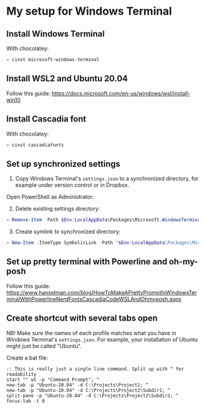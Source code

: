 # My setup for Windows Terminal

## Install Windows Terminal

With chocolatey:
``` PowerShell
> cinst microsoft-windows-terminal
```

## Install WSL2 and Ubuntu 20.04

Follow this guide:
https://docs.microsoft.com/en-us/windows/wsl/install-win10

## Install Cascadia font

With chocolatey:
``` PowerShell
> cinst cascadiafonts
```

## Set up synchronized settings

1. Copy Windows Terminal's `settings.json` to a synchronized directory, for example under version control or in Dropbox.

Open PowerShell as Administrator:

2. Delete existing settings directory:
``` PowerShell
> Remove-Item -Path $Env:LocalAppData\Packages\Microsoft.WindowsTerminal_8wekyb3d8bbwe\LocalState -Force –Recurse
```

3. Create symlink to synchronized directory:
``` PowerShell
> New-Item -ItemType SymbolicLink -Path "$Env:LocalAppData\Packages\Microsoft.WindowsTerminal_8wekyb3d8bbwe\LocalState" -Target "C:\Projects\BjartesWindowsTerminalSetup"
```

## Set up pretty terminal with Powerline and oh-my-posh

Follow this guide:
https://www.hanselman.com/blog/HowToMakeAPrettyPromptInWindowsTerminalWithPowerlineNerdFontsCascadiaCodeWSLAndOhmyposh.aspx

## Create shortcut with several tabs open

NB! Make sure the names of each profile matches what you have in Windows Terminal's `settings.json`. For example, your installation of Ubuntu might just be called "Ubuntu".

Create a bat file:
``` batch
:: This is really just a single line command. Split up with ^ for readability
start "" wt -p "Command Prompt"; ^
new-tab -p "Ubuntu-20.04" -d C:\Projects\Project1; ^
new-tab -p "Ubuntu-20.04" -d C:\Projects\Project2\Subdir1; ^
split-pane -p "Ubuntu-20.04" -d C:\Projects\Project2\Subdir2; ^
focus-tab -t 0
```
